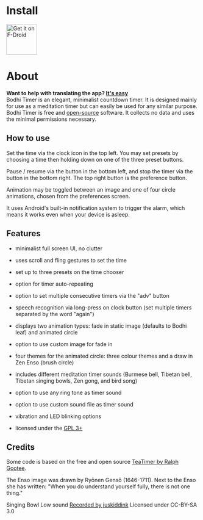 # Install
[<img src="https://f-droid.org/badge/get-it-on.png" alt="Get it on F-Droid" height="80">](https://f-droid.org/en/packages/org.yuttadhammo.BodhiTimer/)

# About
**Want to help with translating the app? [It's easy](https://www.transifex.com/bodhi-timer/bodhi-timer-app/)** <br>
Bodhi Timer is an elegant, minimalist countdown timer.
It is designed mainly for use as a meditation timer but can easily be used for any similar purpose.
Bodhi Timer is free and [open-source](https://github.com/yuttadhammo/BodhiTimer) software. It collects no data and uses the minimal permissions necessary.


## How to use

Set the time via the clock icon in the top left.  You may set presets by choosing a time then holding down on one of the three preset buttons.

Pause / resume via the button in the bottom left, and stop the timer via the button in the bottom right.  The top right button is the preference button.

Animation may be toggled between an image and one of four circle animations, chosen from the preferences screen.

It uses Android's built-in notification system to trigger the alarm, which means it works even when your device is asleep.

## Features

- minimalist full screen UI, no clutter
- uses scroll and fling gestures to set the time
- set up to three presets on the time chooser

- option for timer auto-repeating
- option to set multiple consecutive timers via the "adv" button
- speech recognition via long-press on clock button (set multiple timers separated by the word "again")

- displays two animation types: fade in static image (defaults to Bodhi leaf) and animated circle
- option to use custom image for fade in
- four themes for the animated circle: three colour themes and a draw in Zen Enso (brush circle)

- includes different meditation timer sounds (Burmese bell, Tibetan bell, Tibetan singing bowls, Zen gong, and bird song)
- option to use any ring tone as timer sound
- option to use custom sound file as timer sound
- vibration and LED blinking options

- licensed under the [GPL 3+](https://www.gnu.org/licenses/gpl.html)

## Credits

Some code is based on the free and open source [TeaTimer by Ralph Gootee](https://play.google.com/store/apps/details?id=goo.TeaTimer).

The Enso image was drawn by Ryōnen Gensō (1646-1711).
Next to the Enso she has written:
"When you do understand yourself fully,
there is not one thing."

Singing Bowl Low sound
[Recorded by juskiddink](https://freesound.org/people/juskiddink/sounds/122647/)
Licensed under CC-BY-SA 3.0


<!-- Regenerate: pandoc -f gfm -t html -o fastlane/metadata/android/en-US/full_description.txt README.md -->
